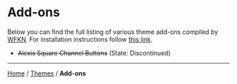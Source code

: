 # Add-ons

Below you can find the full listing of various theme add-ons compiled by [WFKN](https://github.com/wfkn). For installation instructions follow [this link](https://wfkn.github.io#themes-1).

- ~~Alexis Square Channel Buttons~~ (State: Discontinued)

____
[Home](https://wfkn.github.io) / [Themes](https://wfkn.github.io/Themes) / **Add-ons**
